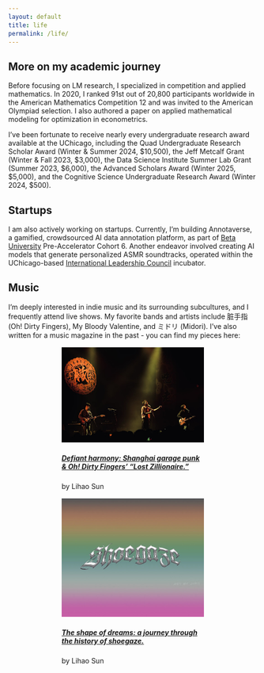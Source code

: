 ```yaml
---
layout: default
title: life
permalink: /life/
---
```

## More on my academic journey 

Before focusing on LM research, I specialized in competition and applied mathematics. In 2020, I ranked 91st out of 20,800 participants worldwide in the American Mathematics Competition 12 and was invited to the American Olympiad selection. I also authored a paper on applied mathematical modeling for optimization in econometrics. 

I’ve been fortunate to receive nearly every undergraduate research award available at the UChicago, including the Quad Undergraduate Research Scholar Award (Winter & Summer 2024, $10,500), the Jeff Metcalf Grant (Winter & Fall 2023, $3,000), the Data Science Institute Summer Lab Grant (Summer 2023, $6,000), the Advanced Scholars Award (Winter 2025, $5,000), and the Cognitive Science Undergraduate Research Award (Winter 2024, $500).

## Startups

I am also actively working on startups. Currently, I’m building Annotaverse, a gamified, crowdsourced AI data annotation platform, as part of [Beta University](https://www.betauniversity.org/) Pre-Accelerator Cohort 6. Another endeavor involved creating AI models that generate personalized ASMR soundtracks, operated within the UChicago-based [International Leadership Council](https://ilc.uchicago.edu/) incubator. 

## Music

I’m deeply interested in indie music and its surrounding subcultures, and I frequently attend live shows. My favorite bands and artists include 脏手指 (Oh! Dirty Fingers), My Bloody Valentine, and ミドリ (Midori). I’ve also written for a music magazine in the past - you can find my pieces here: 

<div class="card" style="width: 18rem; margin: 1rem auto;">
  <a href="https://firebirdmagazine.com/music-you-need-to-know/defiantharmony?rq=Dirty" target="_blank" rel="noopener">
    <img src="/assets/img/dirty-fingers.jpg" class="card-img-top" alt="Defiant harmony cover">
  </a>
  <div class="card-body">
    <h5 class="card-title">
      <a href="https://firebirdmagazine.com/music-you-need-to-know/defiantharmony?rq=Dirty" target="_blank" rel="noopener">
        Defiant harmony: Shanghai garage punk &amp; Oh! Dirty Fingers’ “Lost Zillionaire.”
      </a>
    </h5>
    <p class="card-text">by Lihao Sun</p>
  </div>
</div>

<div class="card" style="width: 18rem; margin: 1rem auto;">
  <a href="https://firebirdmagazine.com/music-history/shoegaze" target="_blank" rel="noopener">
    <img src="/assets/img/shoegaze.jpg" class="card-img-top" alt="The shape of dreams cover">
  </a>
  <div class="card-body">
    <h5 class="card-title">
      <a href="https://firebirdmagazine.com/music-history/shoegaze" target="_blank" rel="noopener">
        The shape of dreams: a journey through the history of shoegaze.
      </a>
    </h5>
    <p class="card-text">by Lihao Sun</p>
  </div>
</div>

